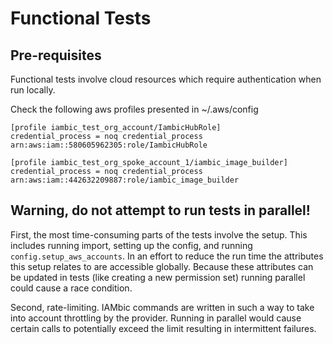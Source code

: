 # Functional Tests

## Pre-requisites
Functional tests involve cloud resources which require authentication when run locally.

Check the following aws profiles presented in ~/.aws/config

```
[profile iambic_test_org_account/IambicHubRole]
credential_process = noq credential_process arn:aws:iam::580605962305:role/IambicHubRole

[profile iambic_test_org_spoke_account_1/iambic_image_builder]
credential_process = noq credential_process arn:aws:iam::442632209887:role/iambic_image_builder
```

## Warning, do not attempt to run tests in parallel!
First, the most time-consuming parts of the tests involve the setup.
This includes running import, setting up the config, and running `config.setup_aws_accounts`.
In an effort to reduce the run time the attributes this setup relates to are accessible globally.
Because these attributes can be updated in tests (like creating a new permission set) running parallel could cause a race condition.

Second, rate-limiting.
IAMbic commands are written in such a way to take into account throttling by the provider.
Running in parallel would cause certain calls to potentially exceed the limit resulting in intermittent failures.